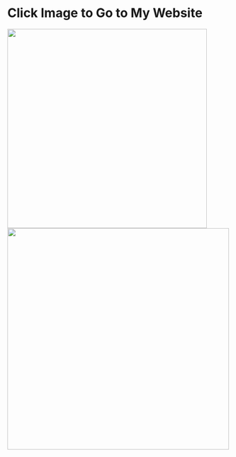 # Click Image to Go to My Website
[<img src="https://journey-of-elaina.github.io/images/thumbnail.jpg" width="450"/>](https://journey-of-elaina.github.io/)
<img align="center" src="https://github-readme-stats.vercel.app/api?username=Journey-of-Elaina&bg_color=30,e96443,904e95&title_color=fff&text_color=fff&count_private=true&show_icons=true&" width="500px" />
</a>
